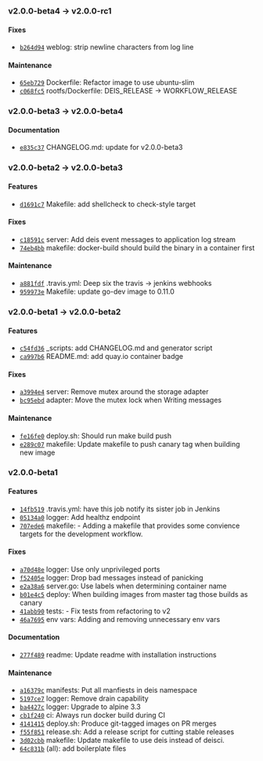 ### v2.0.0-beta4 -> v2.0.0-rc1

#### Fixes

 - [`b264d94`](https://github.com/deis/logger/commit/b264d940ecc70112b9030a04bcf3d8b344b024f0) weblog: strip newline characters from log line

#### Maintenance

 - [`65eb729`](https://github.com/deis/logger/commit/65eb7295fbc0fbe5a6eb2e4307a34c032079d168) Dockerfile: Refactor image to use ubuntu-slim
 - [`c068fc5`](https://github.com/deis/logger/commit/c068fc524bb3fd13df0169a1ab94e5c0aca68d7a) rootfs/Dockerfile: DEIS_RELEASE -> WORKFLOW_RELEASE

### v2.0.0-beta3 -> v2.0.0-beta4

#### Documentation

 - [`e835c37`](https://github.com/deis/logger/commit/e835c3735e4aca27d62a41557ac2e2606a0ae558) CHANGELOG.md: update for v2.0.0-beta3

### v2.0.0-beta2 -> v2.0.0-beta3

#### Features

 - [`d1691c7`](https://github.com/deis/logger/commit/d1691c7c59731afd8d6f36b18f5e913c88e4dfa0) Makefile: add shellcheck to check-style target

#### Fixes

 - [`c18591c`](https://github.com/deis/logger/commit/c18591cbf30d6f847ede0845a69b390e8851a9cc) server: Add deis event messages to application log stream
 - [`74eb4bb`](https://github.com/deis/logger/commit/74eb4bb413e43d5db431bde93ab5905a65db7b59) makefile: docker-build should build the binary in a container first

#### Maintenance

 - [`a881fdf`](https://github.com/deis/logger/commit/a881fdfcbadd5e3afb33682efdc3a786789a5b7c) .travis.yml: Deep six the travis -> jenkins webhooks
 - [`959973e`](https://github.com/deis/logger/commit/959973ec307a21fd0241935cfbce1e6d1bfc3858) Makefile: update go-dev image to 0.11.0

### v2.0.0-beta1 -> v2.0.0-beta2

#### Features

 - [`c54fd36`](https://github.com/deis/logger/commit/c54fd36d6984fdc9088594146771a03747afa692) _scripts: add CHANGELOG.md and generator script
 - [`ca997b6`](https://github.com/deis/logger/commit/ca997b6505fc299a90064fad5798110aba652fc4) README.md: add quay.io container badge

#### Fixes

 - [`a3994e4`](https://github.com/deis/logger/commit/a3994e464e0c3b00b8cedd5fb6dd9955ec3db984) server: Remove mutex around the storage adapter
 - [`bc95ebd`](https://github.com/deis/logger/commit/bc95ebd8626f612445fb4dde25aa3e1d4d9b3e5a) adapter: Move the mutex lock when Writing messages

#### Maintenance

 - [`fe16fe0`](https://github.com/deis/logger/commit/fe16fe0507330d9f01fd3c816f389882aec27b62) deploy.sh: Should run make build push
 - [`e289c07`](https://github.com/deis/logger/commit/e289c07bd2a96cee01391c8f6fdc7b8f65db8019) makefile: Update makefile to push canary tag when building new image

### v2.0.0-beta1

#### Features

 - [`14fb519`](https://github.com/deis/logger/commit/14fb519650261a4ec6f46229df43190c1d621135) .travis.yml: have this job notify its sister job in Jenkins
 - [`05134a0`](https://github.com/deis/logger/commit/05134a0200e80f5f089a488803dca4133cfa8222) logger: Add healthz endpoint
 - [`707ede6`](https://github.com/deis/logger/commit/707ede62deb6f449bccbb4e1590d8aa9b9c9b1fc) makefile: - Adding a makefile that provides some convience targets for the development workflow.

#### Fixes

 - [`a70d48e`](https://github.com/deis/logger/commit/a70d48eedc902f0fd1581f88ca9a153bfeb8b973) logger: Use only unprivileged ports
 - [`f52405e`](https://github.com/deis/logger/commit/f52405e2ac7e8c31115f47ff20d1f49fe3167c72) logger: Drop bad messages instead of panicking
 - [`e2a38a6`](https://github.com/deis/logger/commit/e2a38a642c24b63737813b98fdcfdaacb676bdbc) server.go: Use labels when determining container name
 - [`b01e4c5`](https://github.com/deis/logger/commit/b01e4c553a89161aca6f4b9ddca9f75a3596e27b) deploy: When building images from master tag those builds as canary
 - [`41abb90`](https://github.com/deis/logger/commit/41abb90a963b5dedfc52581dc1353ecaff3e4767) tests: - Fix tests from refactoring to v2
 - [`46a7695`](https://github.com/deis/logger/commit/46a7695b3072bc45b270d859fd458240999a10e4) env vars: Adding and removing unnecessary env vars

#### Documentation

 - [`277f489`](https://github.com/deis/logger/commit/277f489cfdf8e95b4dbefcc2db15bf5af0db27b6) readme: Update readme with installation instructions

#### Maintenance

 - [`a16379c`](https://github.com/deis/logger/commit/a16379cfb1818207ddb605868fa68de39b4b7dfe) manifests: Put all manfiests in deis namespace
 - [`5197ce7`](https://github.com/deis/logger/commit/5197ce7fb12ac95984ba416dec211aa674e21b3c) logger: Remove drain capability
 - [`ba4427c`](https://github.com/deis/logger/commit/ba4427cd24d5d8260b7aa9deebca9e231611e9fa) logger: Upgrade to alpine 3.3
 - [`cb1f240`](https://github.com/deis/logger/commit/cb1f2406309969cd47eac8614afe7f5c642a1b21) ci: Always run docker build during CI
 - [`4141415`](https://github.com/deis/logger/commit/41414153d18101ba419129945f8f4bb725a5833a) deploy.sh: Produce git-tagged images on PR merges
 - [`f55f851`](https://github.com/deis/logger/commit/f55f85142681854c7f8ea65dcf318f5f2ce6ab7f) release.sh: Add a release script for cutting stable releases
 - [`3d02cbb`](https://github.com/deis/logger/commit/3d02cbb47e1832b5896513e0986067a28f0d7038) makefile: Update makefile to use deis instead of deisci.
 - [`64c831b`](https://github.com/deis/logger/commit/64c831bd079a79e216c6d274d305299cdc6151b0) (all): add boilerplate files
